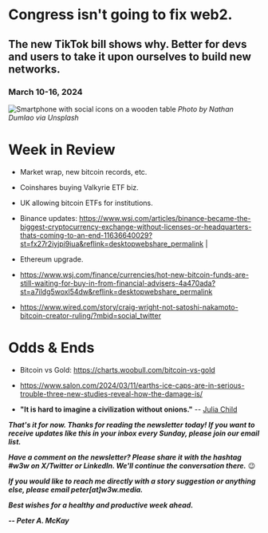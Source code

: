 # Congress isn't going to fix web2.
## The new TikTok bill shows why. Better for devs and users to take it upon ourselves to build new networks.
### March 10-16, 2024

![Smartphone with social icons on a wooden table](https://w3w.news/img/nathan-dumlao-1920.jpg)
*Photo by Nathan Dumlao via Unsplash*

<!-- Lede item. Should run ~450 words.

**Someone please remind me again.** Why does regulating web2 make more sense than replacing it?



CNOOC port deal example.

- It violates the First Amendment rights of the users.

- The question of who owns a social network is hardly. All they have to do is use it to spread disinformation. "mendacious f*&^ks"

Farcaster panel: You're identity travels with you.

Shout out Dixon.

Lede item. Should run ~450 words.

Some possibilities:

- GOODLUCK: Good luck getting Congress to fix web2. The TikTok imbroglio demonstrates why regulation alone won't fix our problems.

- AI: Interesecting with crypto.

- Ethereum has real network effects.

- The real challenge for any other layer-1 chain now is no longer technical. It's not enough to out-perform Ethereum computationally; you have to build a community and real network effects. They're engineer-driven.

- Technical analysis is bullshit.

Doctorow rant re: vice: https://doctorow.medium.com/vice-surrenders-ce659810bc9f

Focus on how the interesection of AI and crypto is shaping up, with good, bad and inbetween examples.

- Worrisome examples: CoinDesk column by lawer who's skeptical of WLD  and FET.

- Chris Dixon offering a great theoretical example in his new book.

- An actual: Brave integrating into its browser. Story on Leo: https://www.theverge.com/2023/11/2/23943193/brave-leo-ai-assistant-chatbot-release-date-price

- Taking my own GitHub repo private due to concerns about AI.

-->

# Week in Review

<!-- Prompt: Leo, please summarize the news article in this browser tab. I'm looking for a paragraph of 2-3 conversational sentences, suitable to use in a newsletter I'm working on. -->

- Market wrap, new bitcoin records, etc. <!-- Need links -->

- Coinshares buying Valkyrie ETF biz. <!-- Need link -->

- UK allowing bitcoin ETFs for institutions. <!-- Need link -->

- Binance updates: https://www.wsj.com/articles/binance-became-the-biggest-cryptocurrency-exchange-without-licenses-or-headquarters-thats-coming-to-an-end-11636640029?st=fx27r2iyjpi9iua&reflink=desktopwebshare_permalink |

- Ethereum upgrade. <!-- Need links -->

- https://www.wsj.com/finance/currencies/hot-new-bitcoin-funds-are-still-waiting-for-buy-in-from-financial-advisers-4a470ada?st=a7ildg5woxl54dw&reflink=desktopwebshare_permalink

- https://www.wired.com/story/craig-wright-not-satoshi-nakamoto-bitcoin-creator-ruling/?mbid=social_twitter

# Odds & Ends

- Bitcoin vs Gold: https://charts.woobull.com/bitcoin-vs-gold

- https://www.salon.com/2024/03/11/earths-ice-caps-are-in-serious-trouble-three-new-studies-reveal-how-the-damage-is/

- **"It is hard to imagine a civilization without onions."** -- [Julia Child](https://www.salon.com/2024/03/11/common-but-not-ordinary-why-its-hard-to-imagine-a-civilization-without-onions/)

_**That's it for now. Thanks for reading the newsletter today! If you want to receive updates like this in your inbox every Sunday, please join our email list.**_

_**Have a comment on the newsletter? Please share it with the hashtag #w3w on X/Twitter or LinkedIn. We'll continue the conversation there.**_ 😉

_**If you would like to reach me directly with a story suggestion or anything else, please email peter[at]w3w.media.**_

<!--Move this content to standing editorial policy page on the website.     _**Note: #Web3Weekly content is intended for journalistic purposes only, not as investment advice. Always [DYOR](https://www.urbandictionary.com/define.php?term=DYOR) and consult appropriate financial professionals before making investment decisions.**_ -->

_**Best wishes for a healthy and productive week ahead.**_  

_**-- Peter A. McKay**_  
